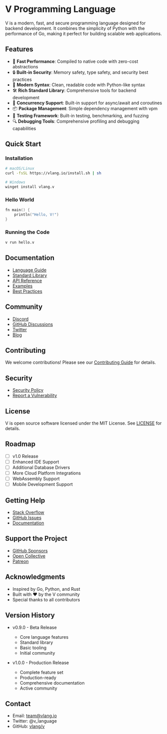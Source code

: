 # V Programming Language

V is a modern, fast, and secure programming language designed for backend development. It combines the simplicity of Python with the performance of Go, making it perfect for building scalable web applications.

## Features

- 🚀 **Fast Performance**: Compiled to native code with zero-cost abstractions
- 🔒 **Built-in Security**: Memory safety, type safety, and security best practices
- 🎯 **Modern Syntax**: Clean, readable code with Python-like syntax
- 🛠 **Rich Standard Library**: Comprehensive tools for backend development
- 🔄 **Concurrency Support**: Built-in support for async/await and coroutines
- 📦 **Package Management**: Simple dependency management with vpm
- 🧪 **Testing Framework**: Built-in testing, benchmarking, and fuzzing
- 🔍 **Debugging Tools**: Comprehensive profiling and debugging capabilities

## Quick Start

### Installation

```bash
# macOS/Linux
curl -fsSL https://vlang.io/install.sh | sh

# Windows
winget install vlang.v
```

### Hello World

```v
fn main() {
    println("Hello, V!")
}
```

### Running the Code

```bash
v run hello.v
```

## Documentation

- [Language Guide](docs/language_guide.md)
- [Standard Library](docs/stdlib.md)
- [API Reference](docs/api.md)
- [Examples](examples/)
- [Best Practices](docs/best_practices.md)

## Community

- [Discord](https://discord.gg/vlang)
- [GitHub Discussions](https://github.com/vlang/v/discussions)
- [Twitter](https://twitter.com/v_language)
- [Blog](https://vlang.io/blog)

## Contributing

We welcome contributions! Please see our [Contributing Guide](CONTRIBUTING.md) for details.

## Security

- [Security Policy](SECURITY.md)
- [Report a Vulnerability](https://github.com/vlang/v/security/advisories/new)

## License

V is open source software licensed under the MIT License. See [LICENSE](LICENSE) for details.

## Roadmap

- [ ] v1.0 Release
- [ ] Enhanced IDE Support
- [ ] Additional Database Drivers
- [ ] More Cloud Platform Integrations
- [ ] WebAssembly Support
- [ ] Mobile Development Support

## Getting Help

- [Stack Overflow](https://stackoverflow.com/questions/tagged/vlang)
- [GitHub Issues](https://github.com/vlang/v/issues)
- [Documentation](https://vlang.io/docs)

## Support the Project

- [GitHub Sponsors](https://github.com/sponsors/vlang)
- [Open Collective](https://opencollective.com/vlang)
- [Patreon](https://www.patreon.com/vlang)

## Acknowledgments

- Inspired by Go, Python, and Rust
- Built with ❤️ by the V community
- Special thanks to all contributors

## Version History

- v0.9.0 - Beta Release
  - Core language features
  - Standard library
  - Basic tooling
  - Initial community

- v1.0.0 - Production Release
  - Complete feature set
  - Production-ready
  - Comprehensive documentation
  - Active community

## Contact

- Email: team@vlang.io
- Twitter: @v_language
- GitHub: [vlang/v](https://github.com/vlang/v) 